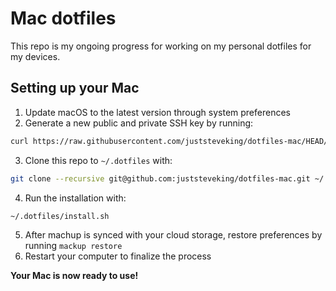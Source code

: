 # Mac dotfiles

This repo is my ongoing progress for working on my personal dotfiles for my devices.

## Setting up your Mac

1. Update macOS to the latest version through system preferences
2. Generate a new public and private SSH key by running:

```bash
curl https://raw.githubusercontent.com/juststeveking/dotfiles-mac/HEAD/ssh.sh | sh -s "<your-email-address>"
```

3. Clone this repo to `~/.dotfiles` with:

```bash
git clone --recursive git@github.com:juststeveking/dotfiles-mac.git ~/.dotfiles
```

4. Run the installation with:

```bash
~/.dotfiles/install.sh
```

5. After machup is synced with your cloud storage, restore preferences by running `mackup restore`
6. Restart your computer to finalize the process

**Your Mac is now ready to use!**
